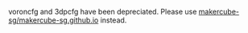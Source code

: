 voroncfg and 3dpcfg have been depreciated. Please use [makercube-sg/makercube-sg.github.io](https://github.com/makercube-sg/makercube-sg.github.io) instead.

